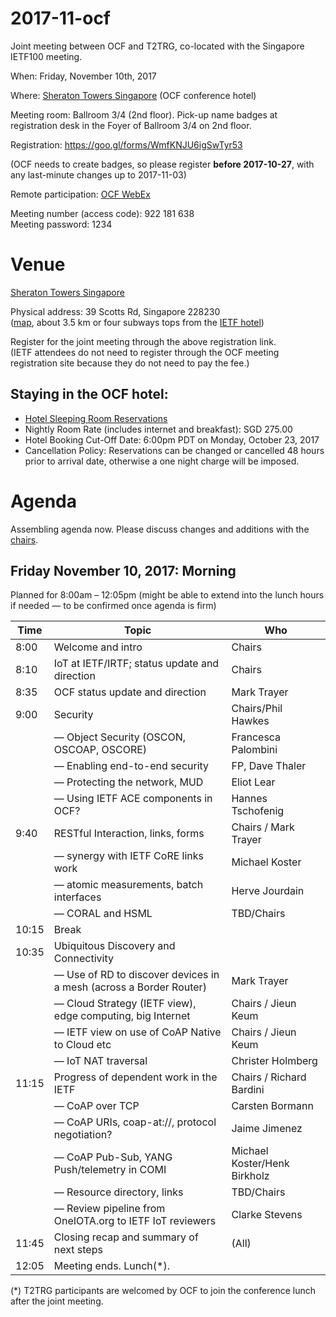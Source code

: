 # 2017-11-ocf
Joint meeting between OCF and T2TRG, co-located with the Singapore IETF100 meeting.

When: Friday, November 10th, 2017

Where: [Sheraton Towers Singapore](http://www.sheratonsingapore.com/) (OCF conference hotel)

Meeting room: Ballroom 3/4 (2nd floor). Pick-up name badges at registration desk in the Foyer of Ballroom 3/4 on 2nd floor.

Registration: <https://goo.gl/forms/WmfKNJU6igSwTyr53>

(OCF needs to create badges, so please register **before 2017-10-27**,
with any last-minute changes up to 2017-11-03)

Remote participation: [OCF WebEx](https://openconnectivity.webex.com/openconnectivity/j.php?MTID=ma1f98960326960788dfcc27d9ecbd4af)

Meeting number (access code): 922 181 638      
Meeting password: 1234  

# Venue

[Sheraton Towers Singapore](http://www.sheratonsingapore.com/)

Physical address: 39 Scotts Rd, Singapore 228230  
([map](https://goo.gl/maps/yE5Ae6XjNXD2), about 3.5 km or four subways
tops from the [IETF hotel](https://goo.gl/maps/KkfGBnJJ5tL2))

Register for the joint meeting through the above registration link.  
(IETF attendees do not need to register through the OCF meeting
registration site because they do not need to pay the fee.)

## Staying in the OCF hotel:

* [Hotel Sleeping Room Reservations](https://www.starwoodmeeting.com/events/start.action?id=1705302600&key=16BB8AA0)
* Nightly Room Rate (includes internet and breakfast): SGD 275.00
* Hotel Booking Cut-Off Date: 6:00pm PDT on Monday, October 23, 2017
* Cancellation Policy: Reservations can be changed or cancelled 48 hours prior to arrival date, otherwise a one night charge will be imposed.

# Agenda

Assembling agenda now.  Please discuss changes and additions with the [chairs](mailto:t2trg-chairs@irtf.org).

## Friday November 10, 2017: Morning

Planned for 8:00am – 12:05pm (might be able to extend into the lunch
hours if needed — to be confirmed once agenda is firm)

|  Time | Topic                                                              | Who                          |
|-------|--------------------------------------------------------------------|------------------------------|
|  8:00 | Welcome and intro                                                  | Chairs                       |
|  8:10 | IoT at IETF/IRTF; status update and direction                      | Chairs                       |
|  8:35 | OCF status update and direction                                    | Mark Trayer                  |
|  9:00 | Security                                                           | Chairs/Phil Hawkes           |
|       | — Object Security (OSCON, OSCOAP, OSCORE)                          | Francesca Palombini          |
|       | — Enabling end-to-end security                                     | FP, Dave Thaler              |
|       | — Protecting the network, MUD                                      | Eliot Lear                   |
|       | — Using IETF ACE components in OCF?                                | Hannes Tschofenig            |
|  9:40 | RESTful Interaction, links, forms                                  | Chairs / Mark Trayer         |
|       | — synergy with IETF CoRE links work                                | Michael Koster               |
|       | — atomic measurements, batch interfaces                            | Herve Jourdain               |
|       | — CORAL and HSML                                                   | TBD/Chairs                   |
| 10:15 | Break                                                              |                              |
| 10:35 | Ubiquitous Discovery and Connectivity                              |                              |
|       | — Use of RD to discover devices in a mesh (across a Border Router) | Mark Trayer                  |
|       | — Cloud Strategy (IETF view), edge computing, big Internet         | Chairs / Jieun Keum          |
|       | — IETF view on use of CoAP Native to Cloud etc                     | Chairs / Jieun Keum          |
|       | — IoT NAT traversal                                                | Christer Holmberg            |
| 11:15 | Progress of dependent work in the IETF                             | Chairs / Richard Bardini     |
|       | — CoAP over TCP                                                    | Carsten Bormann              |
|       | — CoAP URIs, coap-at://, protocol negotiation?                     | Jaime Jimenez                |
|       | — CoAP Pub-Sub, YANG Push/telemetry in COMI                        | Michael Koster/Henk Birkholz |
|       | — Resource directory, links                                        | TBD/Chairs                   |
|       | — Review pipeline from OneIOTA.org to IETF IoT reviewers           | Clarke Stevens               |
| 11:45 | Closing recap and summary of next steps                            | (All)                        |
| 12:05 | Meeting ends. Lunch(*).                                            |                              |

(*) T2TRG participants are welcomed by OCF to join the conference
lunch after the joint meeting.
